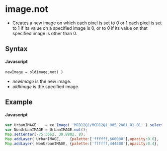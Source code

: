 # image.not
- Creates a new image on which each pixel is set to 0 or 1 each pixel is set to 1 if its value on a specified image is 0, or to 0 if its value on that specified image is other than 0.


## Syntax

#### Javascript
```
newImage = oldImage.not( )
```

- *newImage* is the new image.
- *oldImage* is the specified image.

## Example

#### Javascript
```javascript
var UrbanIMAGE    = ee.Image( 'MCD12Q1/MCD12Q1_005_2001_01_01' ).select(['Land_Cover_Type_1']).eq(13) ;
var NonUrbanIMAGE = UrbanIMAGE.not();
Map.setCenter(-75.3662, 39.8802, 8);
Map.addLayer( UrbanIMAGE,    {palette:['ffffff,660000'],opacity:0.6}, 'Urban'    );  
Map.addLayer( NonUrbanIMAGE, {palette:['ffffff,444400'],opacity:0.4}, 'NonUrban' );
```
